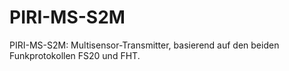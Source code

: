 # PIRI-MS-S2M
PIRI-MS-S2M: Multisensor-Transmitter, basierend auf den beiden Funkprotokollen FS20 und FHT.

